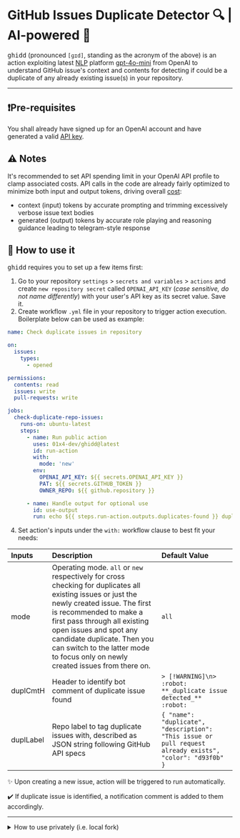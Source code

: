 # GitHub Issues Duplicate Detector 🔍 | AI-powered 🧠

<kbd>ghidd</kbd> (pronounced `[ɡɪd]`, standing as the acronym of the above) is an action exploiting latest [NLP](https://en.wikipedia.org/wiki/Natural_language_processing) platform [gpt-4o-mini](https://platform.openai.com/docs/models/gpt-4o-mini) from OpenAI to understand GitHub issue's context and contents for detecting if could be a duplicate of any already existing issue(s) in your repository.

---
## ❗Pre-requisites
You shall already have signed up for an OpenAI account and have generated a valid [API key](https://help.openai.com/en/articles/4936850-where-do-i-find-my-openai-api-key).

## ⚠️ Notes
It's recommended to set API spending limit in your OpenAI API profile to clamp associated costs.
API calls in the code are already fairly optimized to minimize both input and output tokens, driving overall [cost](https://openai.com/api/pricing/):
- context (input) tokens by accurate prompting and trimming excessively verbose issue text bodies
- generated (output) tokens by accurate role playing and reasoning guidance leading to telegram-style response

## 📓 How to use it
<kbd>ghidd</kbd> requires you to set up a few items first:
1. Go to your repository `settings` > `secrets and variables` > `actions` and create `new repository secret` called `OPENAI_API_KEY` (_case sensitive, do not name differently_) with your user's API key as its secret value. Save it.
2. Create workflow `.yml` file in your repository to trigger action execution. Boilerplate below can be used as example:
```yaml
name: Check duplicate issues in repository

on:
  issues:
    types:
      - opened

permissions:
  contents: read
  issues: write
  pull-requests: write

jobs:
  check-duplicate-repo-issues:
    runs-on: ubuntu-latest
    steps:
      - name: Run public action
        uses: 01x4-dev/ghidd@latest
        id: run-action
        with:
          mode: 'new'
        env:
          OPENAI_API_KEY: ${{ secrets.OPENAI_API_KEY }}
          PAT: ${{ secrets.GITHUB_TOKEN }}
          OWNER_REPO: ${{ github.repository }}

      - name: Handle output for optional use
        id: use-output
        run: echo ${{ steps.run-action.outputs.duplicates-found }} duplicates found
```
4. Set action's inputs under the `with:` workflow clause to best fit your needs:

| Inputs | Description | Default Value |
| :--- | :--- | :--- |
| mode | Operating mode. `all` or `new` respectively for cross checking for duplicates all existing issues or just the newly created issue. The first is recommended to make a first pass through all existing open issues and spot any candidate duplicate. Then you can switch to the latter mode to focus only on newly created issues from there on.  | `all` |
| duplCmtH | Header to identify bot comment of duplicate issue found | `> [!WARNING]\n> :robot: **_duplicate issue detected_** :robot:` |
| duplLabel | Repo label to tag duplicate issues with, described as JSON string following GitHub API specs | `{ "name": "duplicate", "description": "This issue or pull request already exists", "color": "d93f0b" }` |

✨ Upon creating a new issue, action will be triggered to run automatically.

✔️ If duplicate issue is identified, a notification comment is added to them accordingly.

---
<details>
<summary> How to use privately (i.e. local fork) </summary>
If desired, you can run the action locally upon changing your workflow file following the example below.

```yaml
name: Check duplicate repo issues in repository

on:
  issues:
    types:
      - opened

permissions:
  contents: read
  issues: write
  pull-requests: write

jobs:
  check-duplicate-repo-issues:
    runs-on: ubuntu-latest
    steps:
      # To use this repository's private action you must check out the repository
      - name: Checkout repo contents
        id: checkout-repo
        if: ${{ always() }}
        uses: actions/checkout@v4

      - name: Run action in root directory
        uses: ./
        id: run-action
        with:
          mode: 'new'
        env:
          OPENAI_API_KEY: ${{ secrets.OPENAI_API_KEY }}
          PAT: ${{ secrets.GITHUB_TOKEN }}
          OWNER_REPO: ${{ github.repository }}

      - name: Handle output for optional use
        id: use-output
        run: echo ${{ steps.run-action.outputs.duplicates-found }} duplicates found
```
</details>

